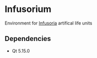 # Infusorium
Environment for [Infusoria](https://github.com/krre/infusoria) artifical life units

## Dependencies
- Qt 5.15.0
